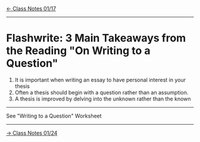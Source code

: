 [\<- Class Notes 01/17](class_notes_01-17.md)

---

# Flashwrite: 3 Main Takeaways from the Reading "On Writing to a Question"

1. It is important when writing an essay to have personal interest in your thesis
2. Often a thesis should begin with a question rather than an assumption.
3. A thesis is improved by delving into the unknown rather than the known

---

See "Writing to a Question" Worksheet

---

[-> Class Notes 01/24](class_notes_01-24.md)
